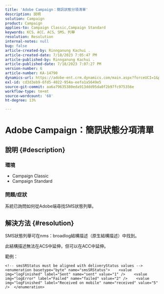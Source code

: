 ```yaml
---
title: 'Adobe Campaign：簡訊狀態分項清單'
description: 說明
solution: Campaign
product: Campaign
applies-to: Campaign Classic,Campaign Standard
keywords: KCS、ACC、ACS、SMS、列舉
resolution: Resolution
internal-notes: null
bug: false
article-created-by: Rinnganung Kachui .
article-created-date: 7/18/2023 7:05:47 PM
article-published-by: Rinnganung Kachui .
article-published-date: 7/18/2023 7:07:27 PM
version-number: 6
article-number: KA-14790
dynamics-url: https://adobe-ent.crm.dynamics.com/main.aspx?forceUCI=1&pagetype=entityrecord&etn=knowledgearticle&id=467a0e16-9e25-ee11-9cbd-6045bd006b4b
exl-id: cd3d3eb9-6fd5-4022-954a-eefa1a5649e5
source-git-commit: aa6a79635380eda913ddd95da0f2b97fc975356e
workflow-type: tm+mt
source-wordcount: '68'
ht-degree: 13%

---
```


# Adobe Campaign：簡訊狀態分項清單

## 說明 {#description}




### 環境



- Campaign Classic
- Campaign Standard




### 問題/症狀



系統已詢問如何從Adobe端尋找SMS狀態列舉。


## 解決方法 {#resolution}


SMS狀態列舉可在nms：broadlog結構描述（原生結構描述）中找到。

此結構描述無法在ACS中延伸，但可以在ACC中延伸。

範例：


```
<!-- smsSRStatus must be aligned with deliveryStatus values -->  <enumeration basetype="byte" name="smsSRStatus">    <value img="logFinished" label="Sent" name="sent" value="1" />    <value img="logError" label="Failed" name="failed" value="2" />    <value img="logFinished" label="Received on mobile" name="received" value="5" />  </enumeration>
```
